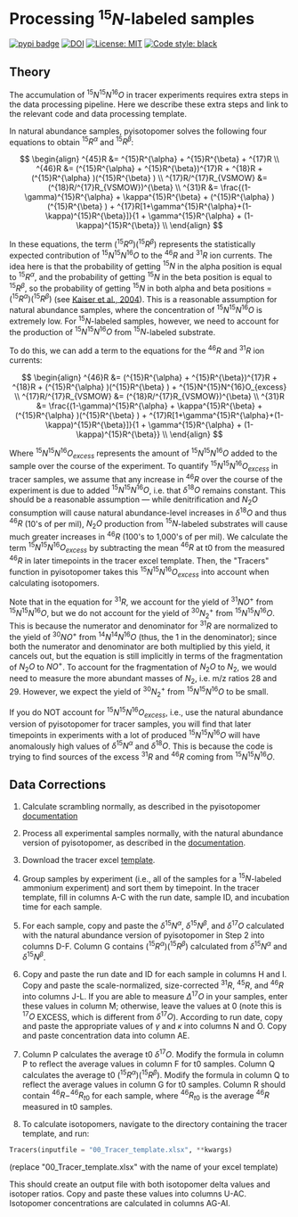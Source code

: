 # Processing $^{15}N$-labeled samples

[![pypi badge](https://img.shields.io/pypi/v/pyisotopomer.svg?style=popout)](https://pypi.org/project/pyisotopomer)
[![DOI](https://zenodo.org/badge/DOI/10.5281/zenodo.5031218.svg)](https://doi.org/10.5281/zenodo.5031218)
[![License: MIT](https://img.shields.io/badge/License-MIT-blue.svg)](https://opensource.org/licenses/MIT)
[![Code style: black](https://img.shields.io/badge/code%20style-black-000000.svg)](https://github.com/psf/black)


## Theory

The accumulation of $^{15}N^{15}N^{16}O$ in tracer experiments requires extra steps in the data processing pipeline. Here we describe these extra steps and link to the relevant code and data processing template.


In natural abundance samples, pyisotopomer solves the following four equations to obtain $^{15}R^{\alpha}$ and $^{15}R^{\beta}$:

$$
\begin{align}
 ^{45}R &= ^{15}R^{\alpha} + ^{15}R^{\beta} + ^{17}R \\
 ^{46}R &= (^{15}R^{\alpha} + ^{15}R^{\beta})^{17}R + ^{18}R + (^{15}R^{\alpha} )(^{15}R^{\beta} ) \\
^{17}R/^{17}R_{VSMOW} &= (^{18}R/^{17}R_{VSMOW})^{\beta} \\
 ^{31}R &= \frac{(1-\gamma)^{15}R^{\alpha} + \kappa^{15}R^{\beta} + (^{15}R^{\alpha} )(^{15}R^{\beta} ) + ^{17}R[1+\gamma^{15}R^{\alpha}+(1-\kappa)^{15}R^{\beta}]}{1 + \gamma^{15}R^{\alpha} + (1-\kappa)^{15}R^{\beta}} \\
\end{align}
$$

In these equations, the term $(^{15}R^{\alpha} )(^{15}R^{\beta} )$ represents the statistically expected contribution of $^{15}N^{15}N^{16}O$ to the $^{46}R$ and $^{31}R$ ion currents. The idea here is that the probability of getting $^{15}N$ in the alpha position is equal to $^{15}R^{\alpha}$, and the probability of getting $^{15}N$ in the beta position is equal to $^{15}R^{\beta}$, so the probability of getting $^{15}N$ in both alpha and beta positions = $(^{15}R^{\alpha} )(^{15}R^{\beta} )$ (see [Kaiser et al., 2004](https://link.springer.com/article/10.1007/s00216-003-2233-2)). This is a reasonable assumption for natural abundance samples, where the concentration of $^{15}N^{15}N^{16}O$ is extremely low. For $^{15}N$-labeled samples, however, we need to account for the production of $^{15}N^{15}N^{16}O$ from  $^{15}N$-labeled substrate.

To do this, we can add a term to the equations for the $^{46}R$ and $^{31}R$ ion currents:

$$
\begin{align}
 ^{46}R &= (^{15}R^{\alpha} + ^{15}R^{\beta})^{17}R + ^{18}R + (^{15}R^{\alpha} )(^{15}R^{\beta} ) + ^{15}N^{15}N^{16}O_{excess} \\
^{17}R/^{17}R_{VSMOW} &= (^{18}R/^{17}R_{VSMOW})^{\beta} \\
 ^{31}R &= \frac{(1-\gamma)^{15}R^{\alpha} + \kappa^{15}R^{\beta} + (^{15}R^{\alpha} )(^{15}R^{\beta} ) + ^{17}R[1+\gamma^{15}R^{\alpha}+(1-\kappa)^{15}R^{\beta}]}{1 + \gamma^{15}R^{\alpha} + (1-\kappa)^{15}R^{\beta}} \\
\end{align}
$$

Where $^{15}N^{15}N^{16}O_{excess}$ represents the amount of $^{15}N^{15}N^{16}O$ added to the sample over the course of the experiment. To quantify $^{15}N^{15}N^{16}O_{excess}$ in tracer samples, we assume that any increase in $^{46}R$ over the course of the experiment is due to added $^{15}N^{15}N^{16}O$, i.e. that $\delta^{18}O$ remains constant. This should be a reasonable assumption — while denitrification and $N_2O$ consumption will cause natural abundance-level increases in $\delta^{18}O$ and thus $^{46}R$ (10's of per mil), $N_2O$ production from $^{15}N$-labeled substrates will cause much greater increases in $^{46}R$ (100's to 1,000's of per mil). We calculate the term $^{15}N^{15}N^{16}O_{excess}$ by subtracting the mean $^{46}R$ at t0 from the measured $^{46}R$ in later timepoints in the tracer excel template. Then, the "Tracers" function in pyisotopomer takes this $^{15}N^{15}N^{16}O_{excess}$ into account when calculating isotopomers.

Note that in the equation for $^{31}R$, we account for the yield of $^{31}NO^+$ from $^{15}N^{15}N^{16}O$, but we do not account for the yield of $^{30}N_2^+$ from $^{15}N^{15}N^{16}O$. This is because the numerator and denominator for $^{31}R$ are normalized to the yield of $^{30}NO^+$ from $^{14}N^{14}N^{16}O$ (thus, the 1 in the denominator); since both the numerator and denominator are both multiplied by this yield, it cancels out, but the equation is still implicitly in terms of the fragmentation of $N_2O$ to $NO^+$. To account for the fragmentation of $N_2O$ to $N_2$, we would need to measure the more abundant masses of $N_2$, i.e. m/z ratios 28 and 29. However, we expect the yield of $^{30}N_2^+$ from $^{15}N^{15}N^{16}O$ to be small.

If you do NOT account for $^{15}N^{15}N^{16}O_{excess}$, i.e., use the natural abundance version of pyisotopomer for tracer samples, you will find that later timepoints in experiments with a lot of produced $^{15}N^{15}N^{16}O$ will have anomalously high values of $\delta^{15}N^{\alpha}$ and $\delta^{18}O$. This is because the code is trying to find sources of the excess $^{31}R$ and $^{46}R$ coming from $^{15}N^{15}N^{16}O$.

## Data Corrections

1) Calculate scrambling normally, as described in the pyisotopomer [documentation](https://github.com/ckelly314/pyisotopomer)

2) Process all experimental samples normally, with the natural abundance version of pyisotopomer, as described in the [documentation](https://github.com/ckelly314/pyisotopomer).

3) Download the tracer excel [template](https://github.com/ckelly314/pyisotopomer/blob/master/pyisotopomer_examples/00_Tracer_template.xlsx).

4) Group samples by experiment (i.e., all of the samples for a $^{15}N$-labeled ammonium experiment) and sort them by timepoint. In the tracer template, fill in columns A-C with the run date, sample ID, and incubation time for each sample. 

5) For each sample, copy and paste the $\delta^{15}N^{\alpha}$, $\delta^{15}N^{\beta}$, and $\delta^{17}O$ calculated with the natural abundance version of pyisotopomer in Step 2 into columns D-F. Column G contains $(^{15}R^{\alpha})(^{15}R^{\beta})$ calculated from $\delta^{15}N^{\alpha}$ and $\delta^{15}N^{\beta}$.

6) Copy and paste the run date and ID for each sample in columns H and I. Copy and paste the scale-normalized, size-corrected $^{31}R$, $^{45}R$, and $^{46}R$ into columns J-L. If you are able to measure $\Delta^{17}O$ in your samples, enter these values in column M; otherwise, leave the values at 0 (note this is $^{17}O$ EXCESS, which is different from $\delta^{17}O$). According to run date, copy and paste the appropriate values of $\gamma$ and $\kappa$ into columns N and O. Copy and paste concentration data into column AE.

6) Column P calculates the average t0 $\delta^{17}O$. Modify the formula in column P to reflect the average values in column F for t0 samples. Column Q calculates the average t0 $(^{15}R^{\alpha})(^{15}R^{\beta})$. Modify the formula in column Q to reflect the average values in column G for t0 samples. Column R should contain $^{46}R - ^{46}R_{t0}$ for each sample, where $^{46}R_{t0}$ is the average $^{46}R$ measured in t0 samples.

7) To calculate isotopomers, navigate to the directory containing the tracer template, and run:

```Python
Tracers(inputfile = "00_Tracer_template.xlsx", **kwargs)
```

(replace "00_Tracer_template.xlsx" with the name of your excel template)

This should create an output file with both isotopomer delta values and isotoper ratios. Copy and paste these values into columns U-AC. Isotopomer concentrations are calculated in columns AG-AI.
